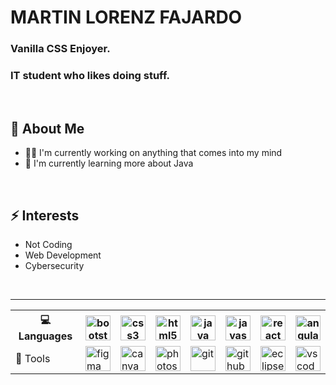 # MARTIN LORENZ FAJARDO

<h3>Vanilla CSS Enjoyer.</h3>
<h3>IT student who likes doing stuff.</h3>

<br/>

## 🚀 About Me
- 👩‍💻 I'm currently working on anything that comes into my mind
- 🧠 I'm currently learning more about Java

<br/>

## ⚡ Interests
- Not Coding
- Web Development
- Cybersecurity

<br/>
<hr/>
<table>
  <tr>
    <th>💻 Languages</th>
    <th><img src="https://github.com/user-attachments/assets/39468bb0-0f77-493a-8164-32d08eeb1129" alt="bootstrap" width="40" height="40"/></th>
    <th><img src="https://github.com/user-attachments/assets/78a447cd-ed20-41a1-96d5-0ae296c5f315" alt="css3" width="40" height="40"/></th>
    <th><img src="https://github.com/user-attachments/assets/0c88b6e6-a323-4bfc-a2f0-3d4a22060031" alt="html5" width="40" height="40"/></th>
    <th><img src="https://github.com/user-attachments/assets/2246ba87-f24f-457f-828d-5873aa4085e6" alt="java" width="40" height="40"/></th>
    <th><img src="https://github.com/user-attachments/assets/2792e8aa-05c5-4e51-8694-24314e46a00a" alt="javascript" width="40" height="40"/></th>
    <th><img src="https://github.com/user-attachments/assets/49e8e8b5-e73e-4915-a064-2976c3e3cc93" alt="react" width="40" height="40"/></th>
    <th><img src="https://github.com/user-attachments/assets/87339cec-0eb2-47c1-8e9d-065c35c215dd" alt="angular" width="40" height="40"/></th>
  </tr>
  <tr>
    <td>🔧 Tools</td>
    <td><img src="https://github.com/renzomrtn/renzomrtn/assets/134070725/d48352a6-cfeb-4e29-ac1c-e06a6a4de850" alt="figma" width="40" height="40"/></td>
    <td><img src="https://github.com/renzomrtn/renzomrtn/assets/134070725/5667ccb1-f8e1-4519-9986-65084c572ac0" alt="canva" width="40" height="40"/></td>
    <td><img src="https://github.com/renzomrtn/renzomrtn/assets/134070725/0cd1ed18-8a9b-4fd6-be30-aa0448d5d664" alt="photoshop" width="40" height="40"/></td>
    <td><img src="https://github.com/renzomrtn/renzomrtn/assets/134070725/5480052d-8023-4d22-bceb-09a66d150504" alt="git" width="40" height="40"/></td>
    <td><img src="https://github.com/renzomrtn/renzomrtn/assets/134070725/8155d9ef-df80-4b51-a744-87a6fab72845" alt="github" width="40" height="40"/></td>
    <td><img src="https://github.com/renzomrtn/renzomrtn/assets/134070725/009ae682-a90f-44f8-bce7-888662cfafec" alt="eclipse" width="40" height="40"/></td>
    <td><img src="https://github.com/renzomrtn/renzomrtn/assets/134070725/f8410ec0-c00d-4e59-9695-372dc8072896" alt="vscode" width="40" height="40"/></td>
  </tr>
</table>
